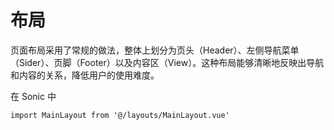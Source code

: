 # 布局

页面布局采用了常规的做法，整体上划分为页头（Header）、左侧导航菜单（Sider）、页脚（Footer）以及内容区（View）。这种布局能够清晰地反映出导航和内容的关系，降低用户的使用难度。

在 Sonic 中
```
import MainLayout from '@/layouts/MainLayout.vue'